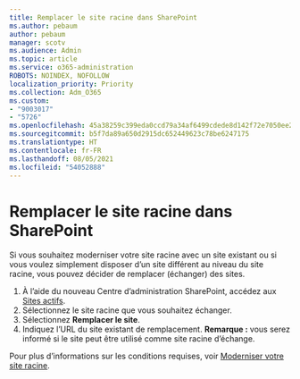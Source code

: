 ```yaml
---
title: Remplacer le site racine dans SharePoint
ms.author: pebaum
author: pebaum
manager: scotv
ms.audience: Admin
ms.topic: article
ms.service: o365-administration
ROBOTS: NOINDEX, NOFOLLOW
localization_priority: Priority
ms.collection: Adm_O365
ms.custom:
- "9003017"
- "5726"
ms.openlocfilehash: 45a38259c399eda0ccd79a34af6499cdede8d142f72e7050ee2f774292a62971
ms.sourcegitcommit: b5f7da89a650d2915dc652449623c78be6247175
ms.translationtype: HT
ms.contentlocale: fr-FR
ms.lasthandoff: 08/05/2021
ms.locfileid: "54052888"
---
```

# <a name="replace-the-sharepoint-root-site"></a>Remplacer le site racine dans SharePoint
Si vous souhaitez moderniser votre site racine avec un site existant ou si vous voulez simplement disposer d’un site différent au niveau du site racine, vous pouvez décider de remplacer (échanger) des sites.

1. À l’aide du nouveau Centre d’administration SharePoint, accédez aux [Sites actifs](https://admin.microsoft.com/sharepoint?page=siteManagement&modern=true).
2. Sélectionnez le site racine que vous souhaitez échanger.
3. Sélectionnez **Remplacer le site**.
4. Indiquez l’URL du site existant de remplacement. **Remarque :** vous serez informé si le site peut être utilisé comme site racine d’échange.

Pour plus d’informations sur les conditions requises, voir [Moderniser votre site racine](https://docs.microsoft.com/sharepoint/modern-root-site).

